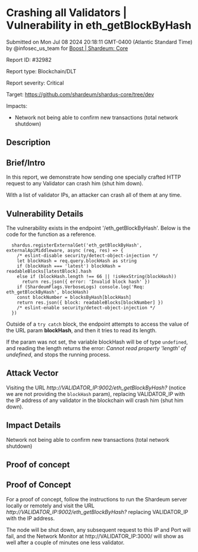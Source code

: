 
# Crashing all Validators | Vulnerability in eth_getBlockByHash

Submitted on Mon Jul 08 2024 20:18:11 GMT-0400 (Atlantic Standard Time) by @infosec_us_team for [Boost | Shardeum: Core](https://immunefi.com/bounty/shardeum-core-boost/)

Report ID: #32982

Report type: Blockchain/DLT

Report severity: Critical

Target: https://github.com/shardeum/shardus-core/tree/dev

Impacts:
- Network not being able to confirm new transactions (total network shutdown)

## Description
## Brief/Intro
In this report, we demonstrate how sending one specially crafted HTTP request to any Validator can crash him (shut him down).

With a list of validator IPs, an attacker can crash all of them at any time.

## Vulnerability Details

The vulnerability exists in the endpoint '/eth_getBlockByHash'. Below is the code for the function as a reference.

```
  shardus.registerExternalGet('eth_getBlockByHash', externalApiMiddleware, async (req, res) => {
    /* eslint-disable security/detect-object-injection */
    let blockHash = req.query.blockHash as string
    if (blockHash === 'latest') blockHash = readableBlocks[latestBlock].hash
    else if (blockHash.length !== 66 || !isHexString(blockHash))
      return res.json({ error: 'Invalid block hash' })
    if (ShardeumFlags.VerboseLogs) console.log('Req: eth_getBlockByHash', blockHash)
    const blockNumber = blocksByHash[blockHash]
    return res.json({ block: readableBlocks[blockNumber] })
    /* eslint-enable security/detect-object-injection */
  })
```

Outside of a `try catch` block, the endpoint attempts to access the value of the URL param **blockHash**, and then it tries to read its length.

If the param was not set, the variable blockHash will be of type `undefined`, and reading the length returns the error: *Cannot read property 'length' of undefined*, and stops the running process.


## Attack Vector

Visiting the URL *http://VALIDATOR_IP:9002/eth_getBlockByHash?* (notice we are not providing the `blockHash` param), replacing VALIDATOR_IP with the IP address of any validator in the blockchain will crash him (shut him down).


## Impact Details

Network not being able to confirm new transactions (total network shutdown)

        
## Proof of concept
## Proof of Concept

For a proof of concept, follow the instructions to run the Shardeum server locally or remotely and visit the URL *http://VALIDATOR_IP:9002/eth_getBlockByHash?* replacing VALIDATOR_IP with the IP address.

The node will be shut down, any subsequent request to this IP and Port will fail, and the Network Monitor at http://VALIDATOR_IP:3000/ will show as well after a couple of minutes one less validator.